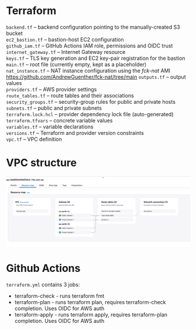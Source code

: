 # Terraform

`backend.tf`            – backend configuration pointing to the manually-created S3 bucket  
`ec2_bastion.tf`        – bastion-host EC2 configuration  
`github_iam.tf`         – GitHub Actions IAM role, permissions and OIDC trust  
`internet_gateway.tf`   – Internet Gateway resource  
`keys.tf`               – TLS key generation and EC2 key-pair registration for the bastion  
`main.tf`               – root file (currently empty, kept as a placeholder)  
`nat_instance.tf`       – NAT instance configuration using the *fck-nat* AMI
https://github.com/AndrewGuenther/fck-nat/tree/main
`outputs.tf`            – output values  
`providers.tf`          – AWS provider settings  
`route_tables.tf`       – route tables and their associations  
`security_groups.tf`    – security-group rules for public and private hosts  
`subnets.tf`            – public and private subnets  
`terraform.lock.hcl`    – provider dependency lock file (auto-generated)  
`terraform.tfvars`      – concrete variable values  
`variables.tf`          – variable declarations  
`versions.tf`           – Terraform and provider version constraints  
`vpc.tf`                – VPC definition


# VPC structure
![img.png](images/img.png)

# Github Actions
`terraform.yml` contains 3 jobs:
- terraform-check - runs terraform fmt
- terraform-plan  - runs terraform plan, requires terraform-check completion. Uses OIDC for AWS auth
- terraform-apply - runs terraform apply, requires terraform-plan completion. Uses OIDC for AWS auth
